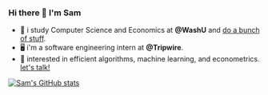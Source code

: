 ### Hi there 👋 I'm Sam

- 💬 i study Computer Science and Economics at **@WashU** and [do a bunch of stuff](http://seojinkim.me/). 
- 🖥 i'm a software engineering intern at **@Tripwire**.
- 🌱 interested in efficient algorithms, machine learning, and econometrics. [let's talk!](https://www.linkedin.com/in/seojin-kim-35080918a/)

[![Sam's GitHub stats](https://github-readme-stats.vercel.app/api?username=SeojinK1m?=them=calm)](https://github.com/anuraghazra/github-readme-stats)
